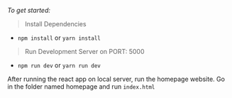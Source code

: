 *To get started:*

> Install Dependencies
- `npm install` or `yarn install`
> Run Development Server on PORT: 5000
- `npm run dev` or `yarn run dev`

After running the react app on local server, run the homepage website. 
Go in the folder named homepage and run `index.html`